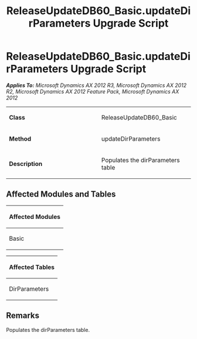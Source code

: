 ﻿---
title: ReleaseUpdateDB60_Basic.updateDirParameters Upgrade Script
TOCTitle: ReleaseUpdateDB60_Basic.updateDirParameters Upgrade Script
ms:assetid: b99880a8-2d2b-31e7-28bd-34a77956c467
ms:mtpsurl: https://msdn.microsoft.com/en-us/library/JJ737115(v=AX.60)
ms:contentKeyID: 49710796
ms.date: 05/18/2015
mtps_version: v=AX.60
---

# ReleaseUpdateDB60\_Basic.updateDirParameters Upgrade Script 


_**Applies To:** Microsoft Dynamics AX 2012 R3, Microsoft Dynamics AX 2012 R2, Microsoft Dynamics AX 2012 Feature Pack, Microsoft Dynamics AX 2012_

<table>
<colgroup>
<col style="width: 50%" />
<col style="width: 50%" />
</colgroup>
<tbody>
<tr class="odd">
<td><p><strong>Class</strong></p></td>
<td><p>ReleaseUpdateDB60_Basic</p></td>
</tr>
<tr class="even">
<td><p><strong>Method</strong></p></td>
<td><p>updateDirParameters</p></td>
</tr>
<tr class="odd">
<td><p><strong>Description</strong></p></td>
<td><p>Populates the dirParameters table</p></td>
</tr>
</tbody>
</table>


## Affected Modules and Tables

<table>
<colgroup>
<col style="width: 100%" />
</colgroup>
<thead>
<tr class="header">
<th><p>Affected Modules</p></th>
</tr>
</thead>
<tbody>
<tr class="odd">
<td><p>Basic</p></td>
</tr>
</tbody>
</table>


<table>
<colgroup>
<col style="width: 100%" />
</colgroup>
<thead>
<tr class="header">
<th><p>Affected Tables</p></th>
</tr>
</thead>
<tbody>
<tr class="odd">
<td><p>DirParameters</p></td>
</tr>
</tbody>
</table>


## Remarks

Populates the dirParameters table.

  


